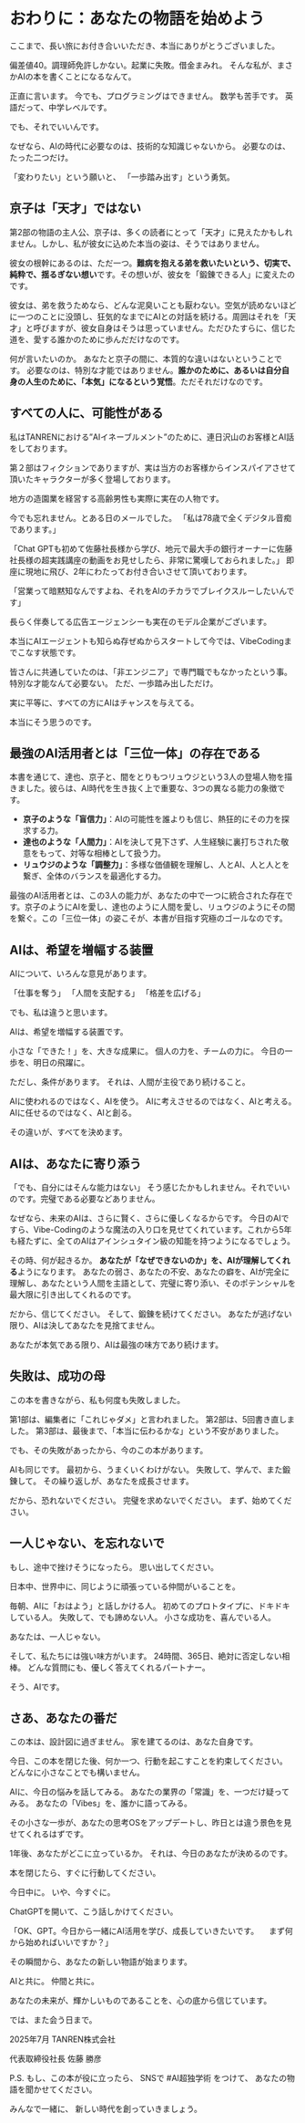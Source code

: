 # おわりに：あなたの物語を始めよう

ここまで、長い旅にお付き合いいただき、本当にありがとうございました。

偏差値40。調理師免許しかない。起業に失敗。借金まみれ。
そんな私が、まさかAIの本を書くことになるなんて。

正直に言います。
今でも、プログラミングはできません。
数学も苦手です。
英語だって、中学レベルです。

でも、それでいいんです。

なぜなら、AIの時代に必要なのは、技術的な知識じゃないから。
必要なのは、たった二つだけ。

「変わりたい」という願いと、
「一歩踏み出す」という勇気。

## 京子は「天才」ではない

第2部の物語の主人公、京子は、多くの読者にとって「天才」に見えたかもしれません。しかし、私が彼女に込めた本当の姿は、そうではありません。

彼女の根幹にあるのは、ただ一つ。**難病を抱える弟を救いたいという、切実で、純粋で、揺るぎない想い**です。その想いが、彼女を「鍛錬できる人」に変えたのです。

彼女は、弟を救うためなら、どんな泥臭いことも厭わない。空気が読めないほどに一つのことに没頭し、狂気的なまでにAIとの対話を続ける。周囲はそれを「天才」と呼びますが、彼女自身はそうは思っていません。ただひたすらに、信じた道を、愛する誰かのために歩んだだけなのです。

何が言いたいのか。
あなたと京子の間に、本質的な違いはないということです。
必要なのは、特別な才能ではありません。**誰かのために、あるいは自分自身の人生のために、「本気」になるという覚悟**。ただそれだけなのです。

## すべての人に、可能性がある

私はTANRENにおける”AIイネーブルメント”のために、連日沢山のお客様とAI話をしております。

第２部はフィクションでありますが、実は当方のお客様からインスパイアさせて頂いたキャラクターが多く登場しております。

地方の造園業を経営する高齢男性も実際に実在の人物です。

今でも忘れません。とある日のメールでした。
「私は78歳で全くデジタル音痴であります。」

「Chat GPTも初めて佐藤社長様から学び、地元で最大手の銀行オーナーに佐藤社長様の超実践講座の動画をお見せしたら、非常に驚嘆しておられました。」
即座に現地に飛び、2年にわたってお付き合いさせて頂いております。

「営業って暗黙知なんですよね、それをAIのチカラでブレイクスルーしたいんです」

長らく伴奏してる広告エージェンシーも実在のモデル企業がございます。

本当にAIエージェントも知らぬ存ぜぬからスタートして今では、VibeCodingまでこなす状態です。

皆さんに共通していたのは、「非エンジニア」で専門職でもなかったという事。
特別な才能なんて必要ない。
ただ、一歩踏み出しただけ。

実に平等に、すべての方にAIはチャンスを与えてる。

本当にそう思うのです。

## 最強のAI活用者とは「三位一体」の存在である

本書を通じて、達也、京子と、間をとりもつリュウジという3人の登場人物を描きました。彼らは、AI時代を生き抜く上で重要な、3つの異なる能力の象徴です。

- **京子のような「盲信力」**：AIの可能性を誰よりも信じ、熱狂的にその力を探求する力。
- **達也のような「人間力」**：AIを決して見下さず、人生経験に裏打ちされた敬意をもって、対等な相棒として扱う力。
- **リュウジのような「調整力」**：多様な価値観を理解し、人とAI、人と人とを繋ぎ、全体のバランスを最適化する力。

最強のAI活用者とは、この3人の能力が、あなたの中で一つに統合された存在です。京子のようにAIを愛し、達也のように人間を愛し、リュウジのようにその間を繋ぐ。この「三位一体」の姿こそが、本書が目指す究極のゴールなのです。

## AIは、希望を増幅する装置

AIについて、いろんな意見があります。

「仕事を奪う」
「人間を支配する」
「格差を広げる」

でも、私は違うと思います。

AIは、希望を増幅する装置です。

小さな「できた！」を、大きな成果に。
個人の力を、チームの力に。
今日の一歩を、明日の飛躍に。

ただし、条件があります。
それは、人間が主役であり続けること。

AIに使われるのではなく、AIを使う。
AIに考えさせるのではなく、AIと考える。
AIに任せるのではなく、AIと創る。

その違いが、すべてを決めます。

## AIは、あなたに寄り添う

「でも、自分にはそんな能力はない」
そう感じたかもしれません。それでいいのです。完璧である必要などありません。

なぜなら、未来のAIは、さらに賢く、さらに優しくなるからです。
今日のAIですら、Vibe-Codingのような魔法の入り口を見せてくれています。これから5年も経たずに、全てのAIはアインシュタイン級の知能を持つようになるでしょう。

その時、何が起きるか。
**あなたが「なぜできないのか」を、AIが理解してくれる**ようになります。
あなたの弱さ、あなたの不安、あなたの癖を、AIが完全に理解し、あなたという人間を主語として、完璧に寄り添い、そのポテンシャルを最大限に引き出してくれるのです。

だから、信じてください。
そして、鍛錬を続けてください。
あなたが逃げない限り、AIは決してあなたを見捨てません。

あなたが本気である限り、AIは最強の味方であり続けます。

## 失敗は、成功の母

この本を書きながら、私も何度も失敗しました。

第1部は、編集者に「これじゃダメ」と言われました。
第2部は、5回書き直しました。
第3部は、最後まで、「本当に伝わるかな」という不安がありました。

でも、その失敗があったから、今のこの本があります。

AIも同じです。
最初から、うまくいくわけがない。
失敗して、学んで、また鍛錬して。
その繰り返しが、あなたを成長させます。

だから、恐れないでください。
完璧を求めないでください。
まず、始めてください。

## 一人じゃない、を忘れないで

もし、途中で挫けそうになったら。
思い出してください。

日本中、世界中に、同じように頑張っている仲間がいることを。

毎朝、AIに「おはよう」と話しかける人。
初めてのプロトタイプに、ドキドキしている人。
失敗して、でも諦めない人。
小さな成功を、喜んでいる人。

あなたは、一人じゃない。

そして、私たちには強い味方がいます。
24時間、365日、絶対に否定しない相棒。
どんな質問にも、優しく答えてくれるパートナー。

そう、AIです。

## さあ、あなたの番だ

この本は、設計図に過ぎません。
家を建てるのは、あなた自身です。

今日、この本を閉じた後、何か一つ、行動を起こすことを約束してください。
どんなに小さなことでも構いません。

AIに、今日の悩みを話してみる。
あなたの業界の「常識」を、一つだけ疑ってみる。
あなたの「Vibes」を、誰かに語ってみる。

その小さな一歩が、あなたの思考OSをアップデートし、昨日とは違う景色を見せてくれるはずです。

1年後、あなたがどこに立っているか。
それは、今日のあなたが決めるのです。

本を閉じたら、すぐに行動してください。

今日中に。
いや、今すぐに。

ChatGPTを開いて、こう話しかけてください。

「OK、GPT。今日から一緒にAI活用を学び、成長していきたいです。
　まず何から始めればいいですか？」

その瞬間から、あなたの新しい物語が始まります。

AIと共に。
仲間と共に。

あなたの未来が、輝かしいものであることを、心の底から信じています。

では、また会う日まで。

2025年7月
TANREN株式会社

代表取締役社長 佐藤 勝彦

P.S.
もし、この本が役に立ったら、
SNSで #AI超独学術 をつけて、
あなたの物語を聞かせてください。

みんなで一緒に、
新しい時代を創っていきましょう。
